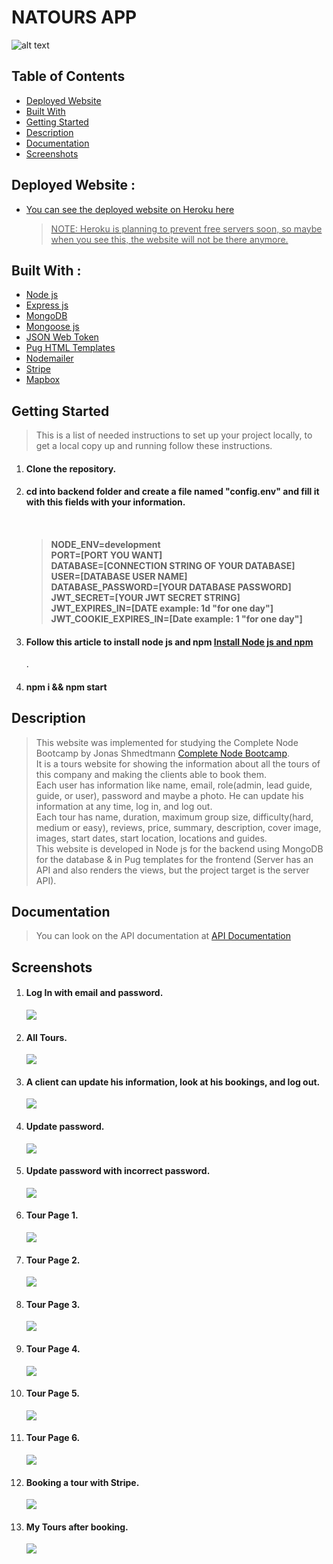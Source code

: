 # NATOURS APP

![alt text](./Images/logo-green.png)

<h2>Table of Contents</h2>
<ul>
  <li><a href="#deployed-website--">Deployed Website</a></li>
  <li><a href="#built-with--">Built With</a></li>
  <li><a href="#getting-started">Getting Started</a></li>
  <li><a href="#Description">Description</a></li>
  <li><a href="#Documentation">Documentation</a></li>
  <li><a href="#Screenshots">Screenshots</a></li>
</ul>

<h2 href="#DeployedWebsite">Deployed Website : </h2>
 <ul>
  <li><a href="https://natours-moaz.herokuapp.com/">You can see the deployed website on Heroku here
  <blockquote>
  <p>NOTE: Heroku is planning to prevent free servers soon, so maybe when you see this, the website will not be there anymore.
 </p>
</blockquote></a></li>
 </ul>

<h2 href="#BuiltWith">Built With : </h2>
 <ul>
  <li><a href="https://www.w3schools.com/nodejs/">Node js</a></li>
  <li><a href="https://www.javatpoint.com/expressjs-tutorial">Express js</a></li>
  <li><a href="https://www.w3schools.in/mongodb/tutorials/">MongoDB</a></li>
  <li><a href="https://mongoosejs.com/">Mongoose js</a></li>
  <li><a href="http://www.w3schools.me/aspnetcore/implement-jwt">JSON Web Token</a></li>
  <li><a href="https://www.sitepoint.com/a-beginners-guide-to-pug/">Pug HTML Templates</a></li>
  <li><a href="https://nodemailer.com/about/">Nodemailer</a></li>
  <li><a href="https://stripe.com/en-gb-us">Stripe</a></li>
  <li><a href="https://www.mapbox.com/">Mapbox</a></li>

 </ul>

<h2 href="#GettingStarted">Getting Started</h2>
<blockquote>
  <p>This is a list of needed instructions to set up your project locally, to get a local copy up and running follow these instructions.
 </p>
</blockquote>
<ol>
<li>
  <h4>Clone the repository.</h4>
 </li>
 <li>
  <h4>cd into backend folder and create a file named "config.env" and fill it with this fields with your information. <h4>  <br> <blockquote> <p> NODE_ENV=development <br>
PORT=[PORT YOU WANT] <br>
DATABASE=[CONNECTION STRING OF YOUR DATABASE] <br>
USER=[DATABASE USER NAME] <br>
DATABASE_PASSWORD=[YOUR DATABASE PASSWORD] <br>
JWT_SECRET=[YOUR JWT SECRET STRING] <br>
JWT_EXPIRES_IN=[DATE example: 1d "for one day"] <br>
JWT_COOKIE_EXPIRES_IN=[Date example: 1 "for one day"] <br></p> </blockquote>
 </li>
 <li>
  <h4>Follow this article to install node js and npm <a href="https://phoenixnap.com/kb/install-node-js-npm-on-windows">Install Node js and npm</a></h4>.
 </li>
 <li>
  <h4>npm i && npm start</h4>
 </li>
 </ol>

<h2 href="#Description">Description</h2>
<blockquote>
  <p>
  This website was implemented for studying the Complete Node Bootcamp by Jonas Shmedtmann <a href="https://www.udemy.com/course/nodejs-express-mongodb-bootcamp/?utm_source=adwords&utm_medium=udemyads&utm_campaign=LongTail_la.EN_cc.ROW&utm_content=deal4584&utm_term=_._ag_77879424134_._ad_535397245863_._kw__._de_c_._dm__._pl__._ti_dsa-1007766171312_._li_1005394_._pd__._&matchtype=&gclid=Cj0KCQjwj7CZBhDHARIsAPPWv3eIDgakxVmBXRF82kcnFnDo4XZvbb8CzvO8T8LuP7If9EGJ3jfU9sgaAsslEALw_wcB">Complete Node Bootcamp</a>.
  <br>
  It is a tours website for showing the information about all the tours of this company and making the clients able to book them.
  <br>
  Each user has information like name, email, role(admin, lead guide, guide, or user), password and maybe a photo. He can update his information at any time, log in, and log out.
  <br> 
  Each tour has name, duration, maximum group size, difficulty(hard, medium or easy), reviews, price, summary, description, cover image, images, start dates, start location, locations and guides.
  <br> 
  This website is developed in Node js for the backend using MongoDB for the database & in Pug templates for the frontend (Server has an API and also renders the views, but the project target is the server API).

 </p>
</blockquote>

<h2 href="#Documentation">Documentation</h2>
<blockquote>
  <p>
  You can look on the API documentation at <a href="https://documenter.getpostman.com/view/22736405/VVkCdbKe">API Documentation</a>
  </p>
</blockquote>

<h2 href="#Screenshots">Screenshots</h2>
<ol>
<li>
  <h4>Log In with email and password.</h4>
  <img src="./Images/Log In.PNG">
</li>
<li>
  <h4>All Tours.</h4>
  <img src="./Images/All Tours.PNG">
</li>
<li>
  <h4>A client can update his information, look at his bookings, and log out.</h4>
  <img src="./Images/Update information.PNG">
</li>
<li>
  <h4>Update password.</h4>
  <img src="./Images/Update password.PNG">
</li>
<li>
  <h4>Update password with incorrect password.</h4>
  <img src="./Images/Update password with incorrect password.PNG">
</li>
<li>
  <h4>Tour Page 1.</h4>
  <img src="./Images/Tour Page 1.PNG">
</li>
<li>
  <h4>Tour Page 2.</h4>
  <img src="./Images/Tour Page 2.PNG">
</li>
<li>
  <h4>Tour Page 3.</h4>
  <img src="./Images/Tour Page 3.PNG">
</li>
<li>
  <h4>Tour Page 4.</h4>
  <img src="./Images/Tour Page 4.PNG">
</li>
<li>
  <h4>Tour Page 5.</h4>
  <img src="./Images/Tour Page 5.PNG">
</li>
<li>
  <h4>Tour Page 6.</h4>
  <img src="./Images/Tour Page 6.PNG">
</li>
<li>
  <h4>Booking a tour with Stripe.</h4>
  <img src="./Images/Booking a tour with Stripe.PNG">
</li>
<li>
  <h4>My Tours after booking.</h4>
  <img src="./Images/My Tours after booking.PNG">
</li>
</ol>
